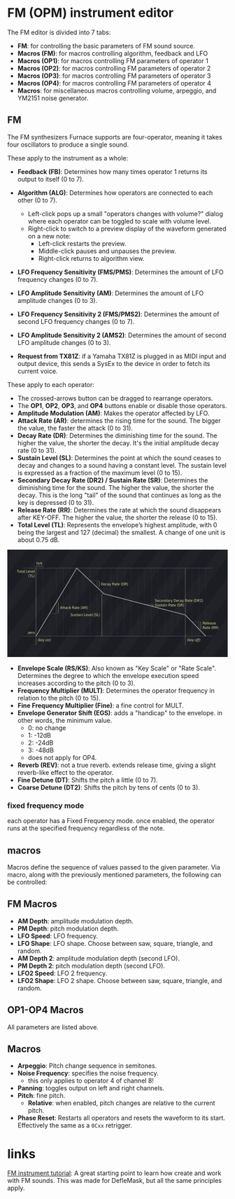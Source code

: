 # FM (OPM) instrument editor

The FM editor is divided into 7 tabs:

- **FM**: for controlling the basic parameters of FM sound source.
- **Macros (FM)**: for macros controlling algorithm, feedback and LFO 
- **Macros (OP1)**: for macros controlling FM parameters of operator 1
- **Macros (OP2)**: for macros controlling FM parameters of operator 2
- **Macros (OP3)**: for macros controlling FM parameters of operator 3
- **Macros (OP4)**: for macros controlling FM parameters of operator 4
- **Macros**: for miscellaneous macros controlling volume, arpeggio, and YM2151 noise generator.

## FM

The FM synthesizers Furnace supports are four-operator, meaning it takes four oscillators to produce a single sound.

These apply to the instrument as a whole:
- **Feedback (FB)**: Determines how many times operator 1 returns its output to itself (0 to 7).
- **Algorithm (ALG)**: Determines how operators are connected to each other (0 to 7).
  - Left-click pops up a small "operators changes with volume?" dialog where each operator can be toggled to scale with volume level.
  - Right-click to switch to a preview display of the waveform generated on a new note:
    - Left-click restarts the preview.
    - Middle-click pauses and unpauses the preview.
    - Right-click returns to algorithm view.

- **LFO Frequency Sensitivity (FMS/PMS)**: Determines the amount of LFO frequency changes (0 to 7).
- **LFO Amplitude Sensitivity (AM)**: Determines the amount of LFO amplitude changes (0 to 3).
- **LFO Frequency Sensitivity 2 (FMS/PMS2)**: Determines the amount of second LFO frequency changes (0 to 7).
- **LFO Amplitude Sensitivity 2 (AMS2)**: Determines the amount of second LFO amplitude changes (0 to 3).

- **Request from TX81Z**: if a Yamaha TX81Z is plugged in as MIDI input and output device, this sends a SysEx to the device in order to fetch its current voice.

These apply to each operator:
- The crossed-arrows button can be dragged to rearrange operators.
- The **OP1**, **OP2**, **OP3**, and **OP4** buttons enable or disable those operators.
- **Amplitude Modulation (AM)**: Makes the operator affected by LFO.
- **Attack Rate (AR)**: determines the rising time for the sound. The bigger the value, the faster the attack (0 to 31).
- **Decay Rate (DR)**: Determines the diminishing time for the sound. The higher the value, the shorter the decay. It's the initial amplitude decay rate (0 to 31).
- **Sustain Level (SL)**: Determines the point at which the sound ceases to decay and changes to a sound having a constant level. The sustain level is expressed as a fraction of the maximum level (0 to 15).
- **Secondary Decay Rate (DR2) / Sustain Rate (SR)**: Determines the diminishing time for the sound. The higher the value, the shorter the decay. This is the long "tail" of the sound that continues as long as the key is depressed (0 to 31).
- **Release Rate (RR)**: Determines the rate at which the sound disappears after KEY-OFF. The higher the value, the shorter the release (0 to 15).
- **Total Level (TL)**: Represents the envelope’s highest amplitude, with 0 being the largest and 127 (decimal) the smallest. A change of one unit is about 0.75 dB.

![FM ADSR chart](FM-ADSRchart.png)

- **Envelope Scale (RS/KS)**: Also known as "Key Scale" or "Rate Scale". Determines the degree to which the envelope execution speed increases according to the pitch (0 to 3).
- **Frequency Multiplier (MULT)**: Determines the operator frequency in relation to the pitch (0 to 15).
- **Fine Frequency Multiplier (Fine)**: a fine control for MULT.
- **Envelope Generator Shift (EGS)**: adds a "handicap" to the envelope. in other words, the minimum value.
  - 0: no change
  - 1: -12dB
  - 2: -24dB
  - 3: -48dB
  - does not apply for OP4.
- **Reverb (REV)**: not a true reverb. extends release time, giving a slight reverb-like effect to the operator.
- **Fine Detune (DT)**: Shifts the pitch a little (0 to 7).
- **Coarse Detune (DT2)**: Shifts the pitch by tens of cents (0 to 3).

### fixed frequency mode

each operator has a Fixed Frequency mode. once enabled, the operator runs at the specified frequency regardless of the note.


## macros

Macros define the sequence of values passed to the given parameter. Via macro, along with the previously mentioned parameters, the following can be controlled:

## FM Macros

- **AM Depth**: amplitude modulation depth.
- **PM Depth**: pitch modulation depth.
- **LFO Speed**: LFO frequency.
- **LFO Shape**: LFO shape. Choose between saw, square, triangle, and random.
- **AM Depth 2**: amplitude modulation depth (second LFO).
- **PM Depth 2**: pitch modulation depth (second LFO).
- **LFO2 Speed**: LFO 2 frequency.
- **LFO2 Shape**: LFO 2 shape. Choose between saw, square, triangle, and random.

## OP1-OP4 Macros

All parameters are listed above.

## Macros

- **Arpeggio**: Pitch change sequence in semitones.
- **Noise Frequency**: specifies the noise frequency.
  - this only applies to operator 4 of channel 8!
- **Panning**: toggles output on left and right channels.
- **Pitch**: fine pitch.
  - **Relative**: when enabled, pitch changes are relative to the current pitch.
- **Phase Reset**: Restarts all operators and resets the waveform to its start. Effectively the same as a `0Cxx` retrigger.


# links

[FM instrument tutorial](https://www.youtube.com/watch?v=wS8edjurjDw): A great starting point to learn how create and work with FM sounds. This was made for DefleMask, but all the same principles apply.
